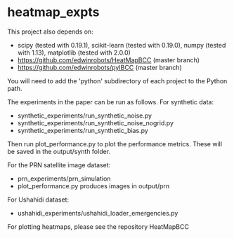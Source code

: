 # heatmap_expts

This project also depends on:

   * scipy (tested with 0.19.1), scikit-learn (tested with 0.19.0), numpy (tested with 1.13), matplotlib (tested with 2.0.0)
   * https://github.com/edwinrobots/HeatMapBCC (master branch)
   * https://github.com/edwinrobots/pyIBCC (master branch)
   
You will need to add the 'python' subdirectory of each project to the Python path.
   
The experiments in the paper can be run as follows. For synthetic data:

   * synthetic_experiments/run_synthetic_noise.py
   * synthetic_experiments/run_synthetic_noise_nogrid.py
   * synthetic_experiments/run_synthetic_bias.py
   
Then run plot_performance.py to plot the performance metrics. These will be saved in the 
output/synth folder.

For the PRN satellite image dataset:
   * prn_experiments/prn_simulation
   * plot_performance.py produces images in output/prn
   
For Ushahidi dataset:
   * ushahidi_experiments/ushahidi_loader_emergencies.py
   
For plotting heatmaps, please see the repository HeatMapBCC